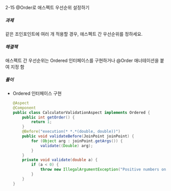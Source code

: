 2-15 @Order로 애스펙트 우선순위 설정하기

##### 과제
같은 조인포인트에 여러 개 적용할 경우, 애스펙트 간 우선순위를 정하세요.

##### 해결책
애스펙트 간 우선순위는 Ordered 인터페이스를 구현하거나 @Order 애너테이션을 붙여 지정 함

##### 풀이
- Ordered 인터페이스 구현
    ```java
    @Aspect
    @Component
    public class CalculatorValidationAspect implements Ordered {
        public int getOrder() {
            return 1;
        }
        @Before("execution(* *.*(double, double))")
        public void validateBefore(JoinPoint joinPoint) {
            for (Object arg : joinPoint.getArgs()) {
                validate((Double) arg);
            }
        }
        private void validate(double a) {
            if (a < 0) {
                throw new IllegalArgumentException("Positive numbers only");
            }
        }
    }
    ```